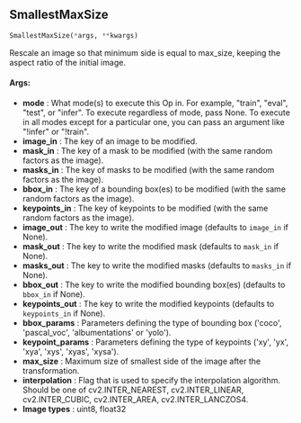 ## SmallestMaxSize
```python
SmallestMaxSize(*args, **kwargs)
```
Rescale an image so that minimum side is equal to max_size, keeping the aspect ratio of the initial image.


#### Args:

* **mode** :  What mode(s) to execute this Op in. For example, "train", "eval", "test", or "infer". To execute        regardless of mode, pass None. To execute in all modes except for a particular one, you can pass an argument        like "!infer" or "!train".
* **image_in** :  The key of an image to be modified.
* **mask_in** :  The key of a mask to be modified (with the same random factors as the image).
* **masks_in** :  The key of masks to be modified (with the same random factors as the image).
* **bbox_in** :  The key of a bounding box(es) to be modified (with the same random factors as the image).
* **keypoints_in** :  The key of keypoints to be modified (with the same random factors as the image).
* **image_out** :  The key to write the modified image (defaults to `image_in` if None).
* **mask_out** :  The key to write the modified mask (defaults to `mask_in` if None).
* **masks_out** :  The key to write the modified masks (defaults to `masks_in` if None).
* **bbox_out** :  The key to write the modified bounding box(es) (defaults to `bbox_in` if None).
* **keypoints_out** :  The key to write the modified keypoints (defaults to `keypoints_in` if None).
* **bbox_params** :  Parameters defining the type of bounding box ('coco', 'pascal_voc', 'albumentations' or 'yolo').
* **keypoint_params** :  Parameters defining the type of keypoints ('xy', 'yx', 'xya', 'xys', 'xyas', 'xysa').
* **max_size** :  Maximum size of smallest side of the image after the transformation.
* **interpolation** :  Flag that is used to specify the interpolation algorithm. Should be one of        cv2.INTER_NEAREST, cv2.INTER_LINEAR, cv2.INTER_CUBIC, cv2.INTER_AREA, cv2.INTER_LANCZOS4.
* **Image types** :     uint8, float32